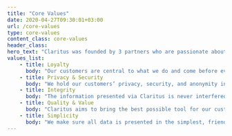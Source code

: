 ```yaml
---
title: "Core Values"
date: 2020-04-27T09:30:01+03:00
url: /core-values
type: core-values
content_class: core-values
header_class: 
hero_text: "Claritus was founded by 3 partners who are passionate about our work and remind ourselves daily to stay grounded and remain humble."
values_list:
    - title: Loyalty
      body: "Our customers are central to what we do and come before everything else. Our loyalty, therefore, will always be to them."
    - title: Privacy & Security
      body: "We hold our customers’ privacy, security, and anonymity in the highest importance, which is why we are committed to the highest standards of data security and encryption. We will never share or sell      information with any third parties."
    - title: Integrity
      body: "The information presented via Claritus is never interfered with in any way. We do not have access to our customers’ data, and the numbers are what they are, good or bad."
    - title: Quality & Value
      body: "Claritus aims to bring the best possible tool for our customers’ money. We aren’t interested in taking a piece of their pie. Our subscription pricing is affordable and the same for everyone, and never calculated on a percentage of anyone’s wealth."
    - title: Simplicity
      body: "We make sure all data is presented in the simplest, friendliest way - in plain English and in plain numbers - so that our customers can easily absorb and understand the full scope of their assets."
---
```

